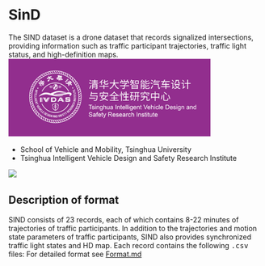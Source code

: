 # SinD

The SIND dataset is a drone dataset that records signalized intersections,  providing information such as traffic participant trajectories, traffic light status, and high-definition maps.  
<img src="logo.png" width = 400>

- School of Vehicle and Mobility, Tsinghua University
- Tsinghua Intelligent Vehicle Design and Safety Research Institute

<img src="SIND.jpg">

## Description of format

SIND consists of 23 records, each of which contains 8-22 minutes of trajectories of traffic participants. In addition to the trajectories and motion state parameters of traffic participants, SIND also provides synchronized traffic light states and HD map. Each record contains the following <kbd>.csv</kbd> files:
For detailed format see [Format.md](Format.md#sdd)
